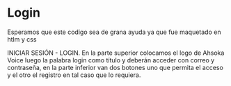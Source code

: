 # Login 
Esperamos que este codigo sea de grana ayuda ya que fue maquetado en htlm y css

<p>
  INICIAR SESIÓN - LOGIN. En la parte  superior colocamos el  logo de Ahsoka Voice luego la palabra login como título y deberán acceder con correo y contraseña, en la parte inferior van dos botones uno que permita el acceso y el otro el registro en tal caso que lo requiera.
</p>

